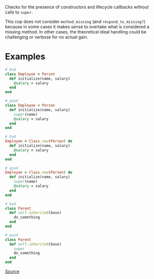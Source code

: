 
Checks for the presence of constructors and lifecycle callbacks
without calls to `super`.

This cop does not consider `method_missing` (and `respond_to_missing?`)
because in some cases it makes sense to overtake what is considered a
missing method. In other cases, the theoretical ideal handling could be
challenging or verbose for no actual gain.

# Examples

```ruby
# bad
class Employee < Person
  def initialize(name, salary)
    @salary = salary
  end
end

# good
class Employee < Person
  def initialize(name, salary)
    super(name)
    @salary = salary
  end
end

# bad
Employee = Class.new(Person) do
  def initialize(name, salary)
    @salary = salary
  end
end

# good
Employee = Class.new(Person) do
  def initialize(name, salary)
    super(name)
    @salary = salary
  end
end

# bad
class Parent
  def self.inherited(base)
    do_something
  end
end

# good
class Parent
  def self.inherited(base)
    super
    do_something
  end
end
```

[Source](http://www.rubydoc.info/gems/rubocop/RuboCop/Cop/Lint/MissingSuper)